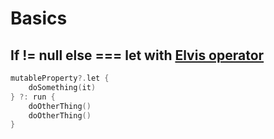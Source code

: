 # Basics

## If != null else === let with [Elvis operator](https://kotlinlang.org/docs/reference/null-safety.html#elvis-operator)

```kotlin
mutableProperty?.let {
    doSomething(it)
} ?: run {
    doOtherThing()
    doOtherThing()
}
```
